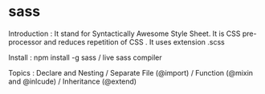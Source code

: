 # sass
Introduction :
It stand for Syntactically Awesome Style Sheet. It is CSS pre-processor and reduces repetition of CSS . It uses extension .scss

Install :
npm install -g sass /
live sass compiler


Topics :
Declare and Nesting /
Separate File (@import) /
Function (@mixin and @inlcude) /
Inheritance (@extend)


